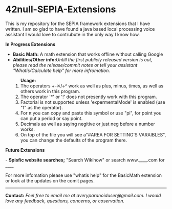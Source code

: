 # 42null-SEPIA-Extensions
This is my repository for the SEPIA framework extensions that I have written. I am so glad to have found a java based local processing voice assistant I would love to contrubute in the only way I know how.

<p><b>In Progress Extensions</b>
<ul>
<li><b>Basic Math:</b> A math extension that works offline without calling Google</li>
    <li><b>Abilities/Other info:</b><i>Untill the first publicly released version is out, please read the release/commit notes or tell your assistant "Whatis/Calculate help" for more infromation.</i></li>
      <ol><b>Usage:</b>
        <li>The operators +-✕/÷^ work as well as plus, minus, times, as well as others work in this program.</li>
        <li>The operator '*' or '!' does not presently work with this program.</li>
        <li>Factorial is not supported unless 'expermentalMode' is enabled (use "f" as the operator).</li>
        <li>For π you can copy and paste this symbol or use "pi", for point you can put a period or say point.</li>
        <li>Decimals as well as saying negitive or just neg before a number works.</li>
        <li>On top of the file you will see a"#AREA FOR SETTING'S VARAIBLES", you can change the defaults of the program there.</li></p>
        </ol>
    </ul>
</ul>
<p><b>Future Extensions</b></p>
- <b>Spisfic website searches;</b> "Search Wikihow" or search www.____.com for ____

For more infomation please use "whatis help" for the BasicMath extension or look at the updates on the comit pages.
<hr size="2">
<p><b>Contact:</b><i> Feel free to email me at averyparanoiduser@gmail.com. I would love any feedback, questions, concerns, or coservation.</p></i>
